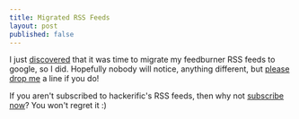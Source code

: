 ```yaml
--- 
title: Migrated RSS Feeds
layout: post
published: false
---
```

I just [discovered](http://www.dailyblogtips.com/time-to-switch-from-feedburner-to-google/ "Time To Switch from Feedburner to Google?") that it was time to migrate my feedburner RSS feeds to google, so I did. Hopefully nobody will notice, anything different, but [please drop me](mailto:&#x6D;&#x61;&#x74;&#x74;&#x2E;&#x70;&#x2E;&#x66;&#x6F;&#x73;&#x74;&#x65;&#x72;&#x40;&#x67;&#x6D;&#x61;&#x69;&#x6C;&#x2E;&#x63;&#x6F;&#x6D;) a line if you do! 

If you aren't subscribed to hackerific's RSS feeds, then why not [subscribe now](http://feeds2.feedburner.com/hackerific "hackerific - Home")? You won't regret it :)



